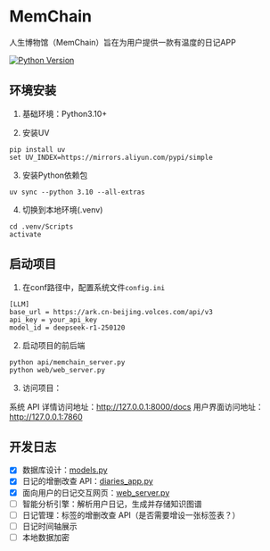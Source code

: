 # MemChain
人生博物馆（MemChain）旨在为用户提供一款有温度的日记APP

[![Python Version](https://img.shields.io/badge/python-3.10%2B-blue)](https://www.python.org/downloads/)

## 环境安装

1. 基础环境：Python3.10+

2. 安装UV
```shell
pip install uv
set UV_INDEX=https://mirrors.aliyun.com/pypi/simple
```

3. 安装Python依赖包
```shell
uv sync --python 3.10 --all-extras
```

4. 切换到本地环境(.venv)
```shell
cd .venv/Scripts
activate
```

## 启动项目
1. 在conf路径中，配置系统文件`config.ini`

```text
[LLM]
base_url = https://ark.cn-beijing.volces.com/api/v3
api_key = your_api_key
model_id = deepseek-r1-250120
```

2. 启动项目的前后端

```shell
python api/memchain_server.py
python web/web_server.py
```

3. 访问项目：

系统 API 详情访问地址：http://127.0.0.1:8000/docs
用户界面访问地址：http://127.0.0.1:7860

## 开发日志
- [x] 数据库设计：[models.py](./api/db/models.py)
- [x] 日记的增删改查 API：[diaries_app.py](./api/apps/diaries_app.py)
- [x] 面向用户的日记交互网页：[web_server.py](./web/web_server.py)
- [ ] 智能分析引擎：解析用户日记，生成并存储知识图谱
- [ ] 日记管理：标签的增删改查 API（是否需要增设一张标签表？）
- [ ] 日记时间轴展示
- [ ] 本地数据加密
